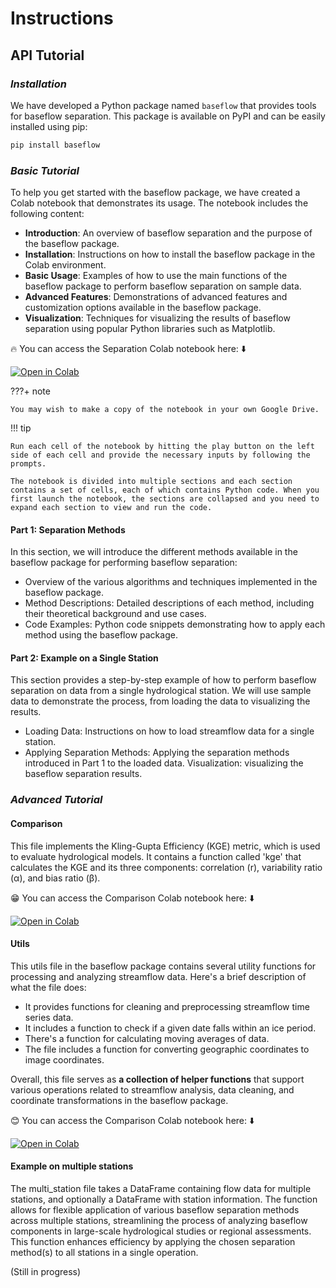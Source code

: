 # Instructions

## **API Tutorial**

### *Installation*

We have developed a Python package named `baseflow` that provides tools for baseflow separation. This package is available on PyPI and can be easily installed using pip:

```python
pip install baseflow
```

### *Basic Tutorial*

To help you get started with the baseflow package, we have created a Colab notebook that demonstrates its usage. The notebook includes the following content:

- **Introduction**: An overview of baseflow separation and the purpose of the baseflow package.
- **Installation**: Instructions on how to install the baseflow package in the Colab environment.
- **Basic Usage**: Examples of how to use the main functions of the baseflow package to perform baseflow separation on sample data.
- **Advanced Features**: Demonstrations of advanced features and customization options available in the baseflow package.
- **Visualization**: Techniques for visualizing the results of baseflow separation using popular Python libraries such as Matplotlib.

🔥 You can access the Separation Colab notebook here: ⬇️
<div class="colab-button">
    <a href="https://colab.research.google.com/drive/1xIAehOBByoT6phODrLNnME-u3S5A_DaF?usp=sharing" target="_blank">
        <img src="https://colab.research.google.com/assets/colab-badge.svg" alt="Open in Colab"/>
    </a>
</div>

???+ note

    You may wish to make a copy of the notebook in your own Google Drive.

!!! tip

    Run each cell of the notebook by hitting the play button on the left side of each cell and provide the necessary inputs by following the prompts.

    The notebook is divided into multiple sections and each section contains a set of cells, each of which contains Python code. When you first launch the notebook, the sections are collapsed and you need to expand each section to view and run the code.

#### Part 1: Separation Methods

In this section, we will introduce the different methods available in the baseflow package for performing baseflow separation:

 - Overview of the various algorithms and techniques implemented in the baseflow package.
 - Method Descriptions: Detailed descriptions of each method, including their theoretical background and use cases.
 - Code Examples: Python code snippets demonstrating how to apply each method using the baseflow package.

#### Part 2: Example on a Single Station

This section provides a step-by-step example of how to perform baseflow separation on data from a single hydrological station. We will use sample data to demonstrate the process, from loading the data to visualizing the results.

 - Loading Data: Instructions on how to load streamflow data for a single station.
 - Applying Separation Methods: Applying the separation methods introduced in Part 1 to the loaded data.
 Visualization: visualizing the baseflow separation results.

### *Advanced Tutorial*
#### Comparison
This file implements the Kling-Gupta Efficiency (KGE) metric, which is used to evaluate hydrological models. It contains a function called 'kge' that calculates the KGE and its three components: correlation (r), variability ratio (α), and bias ratio (β).

😁 You can access the Comparison Colab notebook here: ⬇️
<div class="colab-button">
    <a href="https://colab.research.google.com/drive/1AXUU_et1XUHmFh0HQOMHwxrroILg-Nlt?usp=sharing" target="_blank">
        <img src="https://colab.research.google.com/assets/colab-badge.svg" alt="Open in Colab"/>
    </a>
</div>

#### Utils
This utils file in the baseflow package contains several utility functions for processing and analyzing streamflow data. Here's a brief description of what the file does:

 - It provides functions for cleaning and preprocessing streamflow time series data.
 - It includes a function to check if a given date falls within an ice period.
 - There's a function for calculating moving averages of data.
 - The file includes a function for converting geographic coordinates to image coordinates.

Overall, this file serves as **a collection of helper functions** that support various operations related to streamflow analysis, data cleaning, and coordinate transformations in the baseflow package.

😊 You can access the Comparison Colab notebook here: ⬇️
<div class="colab-button">
    <a href="https://colab.research.google.com/drive/12YnNIvPYVyyt6G1PkbrKYXq0RoIZ3Bph?usp=sharing" target="_blank">
        <img src="https://colab.research.google.com/assets/colab-badge.svg" alt="Open in Colab"/>
    </a>
</div>

#### Example on multiple stations
The multi_station file takes a DataFrame containing flow data for multiple stations, and optionally a DataFrame with station information. The function allows for flexible application of various baseflow separation methods across multiple stations, streamlining the process of analyzing baseflow components in large-scale hydrological studies or regional assessments. This function enhances efficiency by applying the chosen separation method(s) to all stations in a single operation.

(Still in progress)